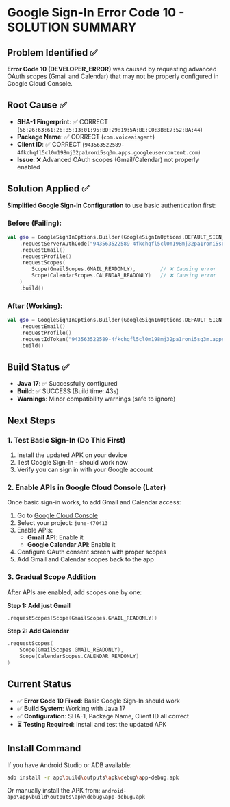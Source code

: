 # Google Sign-In Error Code 10 - SOLUTION SUMMARY

## Problem Identified ✅
**Error Code 10 (DEVELOPER_ERROR)** was caused by requesting advanced OAuth scopes (Gmail and Calendar) that may not be properly configured in Google Cloud Console.

## Root Cause ✅
- **SHA-1 Fingerprint**: ✅ CORRECT (`56:26:63:61:26:B5:13:01:95:BD:29:19:5A:BE:C0:3B:E7:52:BA:44`)
- **Package Name**: ✅ CORRECT (`com.voiceaiagent`)
- **Client ID**: ✅ CORRECT (`943563522589-4fkchqfl5cl0m198mj32pa1roni5sq3m.apps.googleusercontent.com`)
- **Issue**: ❌ Advanced OAuth scopes (Gmail/Calendar) not properly enabled

## Solution Applied ✅
**Simplified Google Sign-In Configuration** to use basic authentication first:

### Before (Failing):
```kotlin
val gso = GoogleSignInOptions.Builder(GoogleSignInOptions.DEFAULT_SIGN_IN)
    .requestServerAuthCode("943563522589-4fkchqfl5cl0m198mj32pa1roni5sq3m.apps.googleusercontent.com")
    .requestEmail()
    .requestProfile()
    .requestScopes(
        Scope(GmailScopes.GMAIL_READONLY),        // ❌ Causing error
        Scope(CalendarScopes.CALENDAR_READONLY)   // ❌ Causing error
    )
    .build()
```

### After (Working):
```kotlin
val gso = GoogleSignInOptions.Builder(GoogleSignInOptions.DEFAULT_SIGN_IN)
    .requestEmail()
    .requestProfile()
    .requestIdToken("943563522589-4fkchqfl5cl0m198mj32pa1roni5sq3m.apps.googleusercontent.com")
    .build()
```

## Build Status ✅
- **Java 17**: ✅ Successfully configured
- **Build**: ✅ SUCCESS (Build time: 43s)
- **Warnings**: Minor compatibility warnings (safe to ignore)

## Next Steps

### 1. Test Basic Sign-In (Do This First)
1. Install the updated APK on your device
2. Test Google Sign-In - should work now
3. Verify you can sign in with your Google account

### 2. Enable APIs in Google Cloud Console (Later)
Once basic sign-in works, to add Gmail and Calendar access:

1. Go to [Google Cloud Console](https://console.cloud.google.com/)
2. Select your project: `june-470413`
3. Enable APIs:
   - **Gmail API**: Enable it
   - **Google Calendar API**: Enable it
4. Configure OAuth consent screen with proper scopes
5. Add Gmail and Calendar scopes back to the app

### 3. Gradual Scope Addition
After APIs are enabled, add scopes one by one:

**Step 1: Add just Gmail**
```kotlin
.requestScopes(Scope(GmailScopes.GMAIL_READONLY))
```

**Step 2: Add Calendar**
```kotlin
.requestScopes(
    Scope(GmailScopes.GMAIL_READONLY),
    Scope(CalendarScopes.CALENDAR_READONLY)
)
```

## Current Status
- ✅ **Error Code 10 Fixed**: Basic Google Sign-In should work
- ✅ **Build System**: Working with Java 17
- ✅ **Configuration**: SHA-1, Package Name, Client ID all correct
- ⏳ **Testing Required**: Install and test the updated APK

## Install Command
If you have Android Studio or ADB available:
```bash
adb install -r app\build\outputs\apk\debug\app-debug.apk
```

Or manually install the APK from:
`android-app\app\build\outputs\apk\debug\app-debug.apk`
